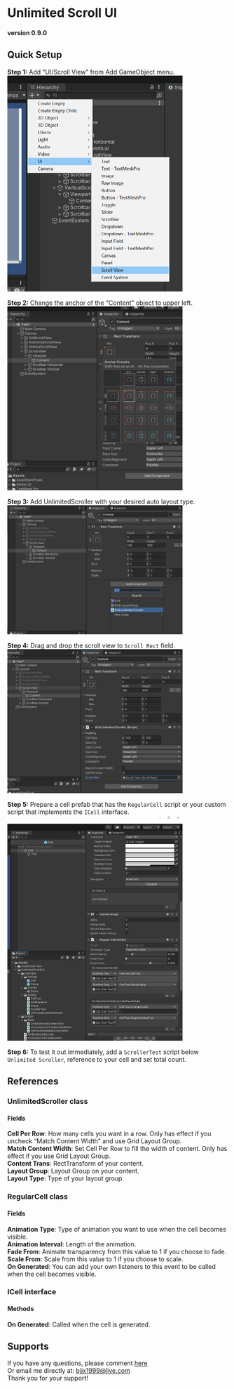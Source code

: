 # Unlimited Scroll UI
#### version 0.9.0

## Quick Setup
**Step 1:** Add “UI/Scroll View” from Add GameObject menu.  
<img src="../images/1.png" width=400>

**Step 2:** Change the anchor of the “Content” object to upper left.  
<img src="../images/2.png" width=400>

**Step 3:** Add UnlimitedScroller with your desired auto layout type.  
<img src="../images/3.png" width=400>

**Step 4:** Drag and drop the scroll view to `Scroll Rect` field.  
<img src="../images/4.png" width=400>

**Step 5:** Prepare a cell prefab that has the `RegularCell` script or your custom script that implements the `ICell` interface.  
<img src="../images/5.png" width=400>

**Step 6:** To test it out immediately, add a `ScrollerTest` script below `Unlimited Scroller`, reference to your cell and set total count.


## References
### UnlimitedScroller  class
#### Fields
**Cell Per Row**: How many cells you want in a row. Only has effect if you uncheck “Match Content Width” and use Grid Layout Group.  
**Match Content Width**: Set Cell Per Row to fill the width of content. Only has effect if you use Grid Layout Group.  
**Content Trans**: RectTransform of your content.  
**Layout Group**: Layout Group on your content.  
**Layout Type**: Type of your layout group.

### RegularCell  class
#### Fields
**Animation Type**: Type of animation you want to use when the cell becomes visible.  
**Animation Interval**: Length of the animation.  
**Fade From**: Animate transparency from this value to 1 if you choose to fade.  
**Scale From**: Scale from this value to 1 if you choose to scale.  
**On Generated**: You can add your own listeners to this event to be called when the cell becomes visible.

### ICell interface
#### Methods
**On Generated**: Called when the cell is generated.


## Supports
If you have any questions, please comment [here](http://u3d.as/2z2a)  
Or email me directly at: bjjx1999@live.com  
Thank you for your support!
